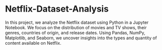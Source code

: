 # Netflix-Dataset-Analysis
In this project, we analyze the Netflix dataset using Python in a Jupyter Notebook. We focus on the distribution of movies and TV shows, their genres, countries of origin, and release dates. Using Pandas, NumPy, Matplotlib, and Seaborn, we uncover insights into the types and quantity of content available on Netflix.
